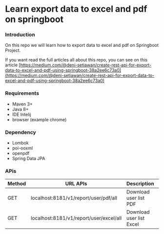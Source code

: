 # Learn export data to excel and pdf on springboot

### Introduction
On this repo we will learn how to export data to excel and pdf on Springboot Project.

If you want read the full articles all about this repo,
you can see on this article [https://medium.com/@deni-setiawan/create-rest-api-for-export-data-to-excel-and-pdf-using-springboot-38a2ee6c73a0](https://medium.com/@deni-setiawan/create-rest-api-for-export-data-to-excel-and-pdf-using-springboot-38a2ee6c73a0)

### Requirements
- Maven 3+
- Java 8+
- IDE Intelij
- browser (example chrome)

### Dependency
- Lombok
- poi-ooxml
- openpdf
- Spring Data JPA

### APis
| Method | URL APIs                                 | Description              | Browser  |
|--------|------------------------------------------|--------------------------|----------|
| GET    | localhost:8181/v1/report/user/pdf/all    | Download user list PDF   | CHROME   |
| GET    | localhost:8181/v1/report/user/excel/all  | Download user list Excel | CHROME   |






